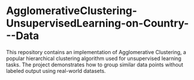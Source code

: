 # AgglomerativeClustering-UnsupervisedLearning-on-Country---Data
This repository contains an implementation of Agglomerative Clustering, a popular hierarchical clustering algorithm used for unsupervised learning tasks. The project demonstrates how to group similar data points without labeled output using real-world datasets.
